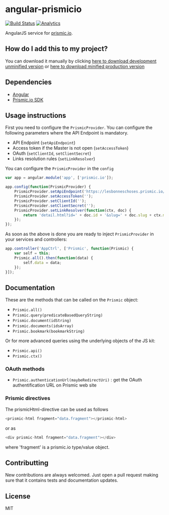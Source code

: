 # angular-prismicio

[![Build Status](https://travis-ci.org/awulder/angular-prismicio.png?branch=master)](https://travis-ci.org/awulder/angular-prismicio) [![Analytics](https://ga-beacon.appspot.com/UA-43175169-2/angular-prismicio/readme)](https://github.com/igrigorik/ga-beacon)

AngularJS service for [prismic.io](http://prismic.io/).

## How do I add this to my project?

You can download it manually by clicking [here to download development unminified version](https://raw.github.com/awulder/angular-prismicio/master/dist/angular-prismicio.js) or [here to download minified production version](https://raw.github.com/awulder/angular-prismicio/master/dist/angular-prismicio.min.js)

## Dependencies

* [Angular](http://angularjs.org/)
* [Prismic.io SDK](https://developers.prismic.io/technologies/UjBh28uvzeMJvE4i/javascript)

## Usage instructions

First you need to configure the `PrismicProvider`. You can configure the following parameters where the API Endpoint is mandatory.

* API Endpoint (`setApiEndpoint`)
* Access token if the Master is not open (`setAccessToken`)
* OAuth (`setClientId`, `setClientSecret`)
* Links resolution rules (`setLinkResolver`)

You can configure the `PrismicProvider` in the `config`
````javascript
var app = angular.module('app', ['prismic.io']);

app.config(function(PrismicProvider) {
    PrismicProvider.setApiEndpoint('https://lesbonneschoses.prismic.io/api');
    PrismicProvider.setAccessToken('');
    PrismicProvider.setClientId('');
    PrismicProvider.setClientSecret('');
    PrismicProvider.setLinkResolver(function(ctx, doc) {
        return 'detail.html?id=' + doc.id + '&slug=' + doc.slug + ctx.maybeRefParam;
    });
});
````

As soon as the above is done you are ready to inject `PrismicProvider` in your services and controllers:
````javascript
app.controller('AppCtrl', ['Prismic', function(Prismic) {
    var self = this;
    Prismic.all().then(function(data) {
        self.data = data;
    });
}]);
````

## Documentation
These are the methods that can be called on the `Prismic` object:
* `Prismic.all()`
* `Prismic.query(predicateBasedQueryString)`
* `Prismic.document(idString)`
* `Prismic.documents(idsArray)`
* `Prismic.bookmark(bookmarkString)`

Or for more advanced queries using the underlying objects of the JS kit:
* `Prismic.api()`
* `Prismic.ctx()`

### OAuth methods

* `Prismic.authenticationUrl(maybeRedirectUri)` : get the OAuth authentification URL on Prismic web site

### Prismic directives

The prismicHtml-directive can be used as follows
````javascript
<prismic-html fragment="data.fragment"></prismic-html>
````
or as
````javascript
<div prismic-html fragment="data.fragment"></div>
````
where 'fragment' is a prismic.io type/value object.

## Contributting
New contributions are always welcomed. Just open a pull request making sure that it contains tests and documentation updates.

## License
MIT
